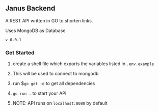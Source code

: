 ## Janus Backend

A REST API written in GO to shorten links.

Uses MongoDB as Database

`v 0.0.1`

### Get Started

1. create a shell file which exports the variables listed in `.env.example`

2. This will be used to connect to mongodb
3. run $`go get -d` to get all dependencies
4. `go run .` to start your API
5. NOTE: API runs on `localhost:8080` by default
